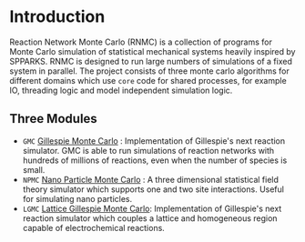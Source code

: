 # Introduction 
Reaction Network Monte Carlo (RNMC) is a collection of programs for Monte Carlo simulation of statistical mechanical systems heavily inspired by SPPARKS. RNMC is designed to run large numbers of simulations of a fixed system in parallel. The project consists of three monte carlo algorithms for different domains which use `core` code for shared processes, for example IO, threading logic and model independent simulation logic.

## Three Modules
- `GMC` [Gillespie Monte Carlo](./GMC.html) : Implementation of Gillespie's next reaction simulator. GMC is able to run simulations of reaction networks with hundreds of millions of reactions, even when the number of species is small.
- `NPMC` [Nano Particle Monte Carlo](./NPMC.html) : A three dimensional statistical field theory simulator which supports one and two site interactions. Useful for simulating nano particles.
- `LGMC` [Lattice Gillespie Monte Carlo](./LGMC.html):  Implementation of Gillespie's next reaction simulator which couples a lattice and homogeneous region capable of electrochemical reactions.